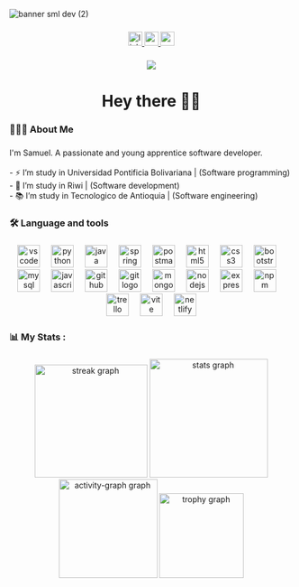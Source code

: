 ![banner sml dev (2)](https://github.com/SamuelSml8/SamuelSml8/assets/127326262/15319933-dddb-4336-a5e1-b9be6ec4a0f7)


###

<div align="center">
  <a href="https://www.linkedin.com/in/samuel-vera-miranda-ba5734271/" target="_blank">
    <img src="https://img.shields.io/static/v1?message=LinkedIn&logo=linkedin&label=&color=750275&logoColor=white&labelColor=&style=for-the-badge" height="25" alt="linkedin logo"  />
  </a>
  <a href="https://www.youtube.com/channel/UCLtRDsRyhDTd5S_sl4gCy1g" target="_blank">
    <img src="https://img.shields.io/static/v1?message=Youtube&logo=youtube&label=&color=750275&logoColor=white&labelColor=&style=for-the-badge" height="25" alt="youtube logo"  />
  </a>
  <a href="mailto:veramirandasamuel6@gmail.com" target="_blank">
    <img src="https://img.shields.io/static/v1?message=Gmail&logo=gmail&label=&color=750275&logoColor=white&labelColor=&style=for-the-badge" height="25" alt="gmail logo"  />
  </a>
</div>

###

<div align="center">
  <img src="https://visitor-badge.laobi.icu/badge?page_id=SamuelSml8.SamuelSml8&left_color=purple&right_color=purple&left_text=VISITORS"  />
</div>

###

<h1 align="center">Hey there 👋🏽</h1>

###

<h3 align="left">👨🏽‍💻  About Me</h3>

###

<p align="left">I'm Samuel. A passionate and young apprentice software developer.<br><br>- ⚡ I’m study in Universidad Pontificia Bolivariana | (Software programming)<br>- 🔭 I’m study in Riwi | (Software development)<br>- 📚 I’m study in Tecnologico de Antioquia | (Software engineering)</p>

###

<h3 align="left">🛠 Language and tools</h3>

###

<div align="center">
  <img src="https://skillicons.dev/icons?i=vscode" height="40" alt="vscode logo"  />
  <img width="12" />
  <img src="https://skillicons.dev/icons?i=py" height="40" alt="python logo"  />
  <img width="12" />
  <img src="https://skillicons.dev/icons?i=java" height="40" alt="java logo"  />
  <img width="12" />
  <img src="https://skillicons.dev/icons?i=spring" height="40" alt="spring logo"  />
  <img width="12" />
  <img src="https://skillicons.dev/icons?i=postman" height="40" alt="postman logo"  />
  <img width="12" />
  <img src="https://skillicons.dev/icons?i=html" height="40" alt="html5 logo"  />
  <img width="12" />
  <img src="https://skillicons.dev/icons?i=css" height="40" alt="css3 logo"  />
  <img width="12" />
  <img src="https://skillicons.dev/icons?i=bootstrap" height="40" alt="bootstrap logo"  />
  <img width="12" />
  <img src="https://skillicons.dev/icons?i=mysql" height="40" alt="mysql logo"  />
  <img width="12" />
  <img src="https://skillicons.dev/icons?i=js" height="40" alt="javascript logo"  />
  <img width="12" />
  <img src="https://skillicons.dev/icons?i=github" height="40" alt="github logo"  />
  <img width="12" />
  <img src="https://skillicons.dev/icons?i=git" height="40" alt="git logo"  />
  <img width="12" />
  <img src="https://skillicons.dev/icons?i=mongodb" height="40" alt="mongodb logo"  />
  <img width="12" />
  <img src="https://skillicons.dev/icons?i=nodejs" height="40" alt="nodejs logo"  />
  <img width="12" />
  <img src="https://skillicons.dev/icons?i=express" height="40" alt="express logo"  />
  <img width="12" />
  <img src="https://cdn.simpleicons.org/npm/CB3837" height="40" alt="npm logo"  />
  <img width="12" />
  <img src="https://cdn.jsdelivr.net/gh/devicons/devicon/icons/trello/trello-plain.svg" height="40" alt="trello logo"  />
  <img width="12" />
  <img src="https://skillicons.dev/icons?i=vite" height="40" alt="vite logo"  />
  <img width="12" />
  <img src="https://skillicons.dev/icons?i=netlify" height="40" alt="netlify logo"  />
</div>

###

<h3 align="left">📊   My Stats :</h3>

###

<div align="center">
  <img src="https://streak-stats.demolab.com?user=SamuelSml8&locale=en&mode=weekly&theme=aura&hide_border=true&border_radius=5&order=3" height="200" alt="streak graph"  />
  <img src="https://github-readme-stats.vercel.app/api?username=SamuelSml8&hide_title=false&hide_rank=false&show_icons=true&include_all_commits=true&count_private=true&disable_animations=false&theme=aura&locale=en&hide_border=true&order=1" height="210" alt="stats graph"  />
  <img src="https://github-readme-activity-graph.vercel.app/graph?username=SamuelSml8&hide_border=true&theme=github-dark&title_color=a277ff&line=fdc884&point=a277ff&area_color=750275&color=a277ff&bg_color=15141b&hide_title=false" height="175" alt="activity-graph graph"  />
  <img src="https://github-profile-trophy.vercel.app?username=SamuelSml8&theme=kimbie_dark&no-frame=true&no-bg=true" height="150" alt="trophy graph"  />
</div>

###
